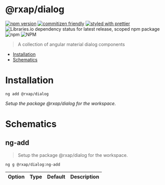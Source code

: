 @rxap/dialog
======

[![npm version](https://img.shields.io/npm/v/@rxap/dialog?style=flat-square)](https://www.npmjs.com/package/@rxap/dialog)
[![commitizen friendly](https://img.shields.io/badge/commitizen-friendly-brightgreen.svg?style=flat-square)](https://commitizen.github.io/cz-cli/)
[![styled with prettier](https://img.shields.io/badge/styled_with-prettier-ff69b4.svg?style=flat-square)](https://github.com/prettier/prettier)
![Libraries.io dependency status for latest release, scoped npm package](https://img.shields.io/librariesio/release/npm/@rxap/dialog)
![npm](https://img.shields.io/npm/dm/@rxap/dialog)
![NPM](https://img.shields.io/npm/l/@rxap/dialog)

> A collection of angular material dialog components

- [Installation](#installation)
- [Schematics](#schematics)

# Installation

```
ng add @rxap/dialog
```

*Setup the package @rxap/dialog for the workspace.*

# Schematics

## ng-add
> Setup the package @rxap/dialog for the workspace.

```
ng g @rxap/dialog:ng-add
```

Option | Type | Default | Description
--- | --- | --- | ---


